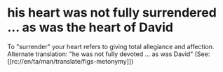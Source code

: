 # his heart was not fully surrendered ... as was the heart of David

To "surrender" your heart refers to giving total allegiance and affection. Alternate translation: "he was not fully devoted ... as was David" (See: [[rc://en/ta/man/translate/figs-metonymy]])

